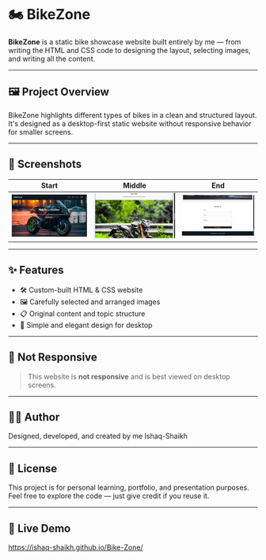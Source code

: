 # 🏍️ BikeZone

**BikeZone** is a static bike showcase website built entirely by me — from writing the HTML and CSS code to designing the layout, selecting images, and writing all the content.

---

## 🖼️ Project Overview

BikeZone highlights different types of bikes in a clean and structured layout. It's designed as a desktop-first static website without responsive behavior for smaller screens.

---

## 📸 Screenshots

| Start | Middle | End |
|-------|--------|-----|
| ![Start](https://github.com/Ishaq-Shaikh/Bike-Zone/blob/eba793ec95d1a5495990415da967a637b36a61b2/images/bike-zone-1.png) | ![Middle](https://github.com/Ishaq-Shaikh/Bike-Zone/blob/eba793ec95d1a5495990415da967a637b36a61b2/images/bike-zone-2.png) | ![End](https://github.com/Ishaq-Shaikh/Bike-Zone/blob/eba793ec95d1a5495990415da967a637b36a61b2/images/bike-zone-3.png)

---

## ✨ Features

- 🛠️ Custom-built HTML & CSS website
- 🖼️ Carefully selected and arranged images
- 📋 Original content and topic structure
- 🎨 Simple and elegant design for desktop

---

## 🚫 Not Responsive

> This website is **not responsive** and is best viewed on desktop screens.

---

## 🙋‍♂️ Author
Designed, developed, and created by me
Ishaq-Shaikh

---

## 📄 License
This project is for personal learning, portfolio, and presentation purposes. Feel free to explore the code — just give credit if you reuse it.

---

## 🎥 Live Demo

https://ishaq-shaikh.github.io/Bike-Zone/
